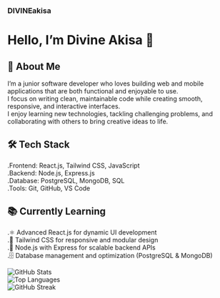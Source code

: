 ### DIVINEakisa
# Hello, I’m Divine Akisa 👋

## 🚀 About Me
I’m a junior software developer who loves building web and mobile applications that are both functional and enjoyable to use. <br>
I focus on writing clean, maintainable code while creating smooth, responsive, and interactive interfaces.<br>
I enjoy learning new technologies, tackling challenging problems, and collaborating with others to bring creative ideas to life.<br>
  
  ## 🛠️ Tech Stack
.Frontend: React.js, Tailwind CSS, JavaScript<br>
.Backend: Node.js, Express.js <br>
.Database: PostgreSQL, MongoDB, SQL<br>
.Tools: Git, GitHub, VS Code<br>


## 📚 Currently Learning
.⚛️ Advanced React.js for dynamic UI development<br>
.🎨 Tailwind CSS for responsive and modular design<br>
.🔧 Node.js with Express for scalable backend APIs<br>
.🗄️ Database management and optimization (PostgreSQL & MongoDB)<br>

![GitHub Stats](https://github-readme-stats.vercel.app/api?username=DIVINEakisa&show_icons=true&theme=react)<br>
![Top Languages](https://github-readme-stats.vercel.app/api/top-langs/?username=DIVINEakisa&layout=compact&theme=react)<br>
![GitHub Streak](https://github-readme-streak-stats.herokuapp.com/?user=DIVINEakisa&theme=react)<br>
